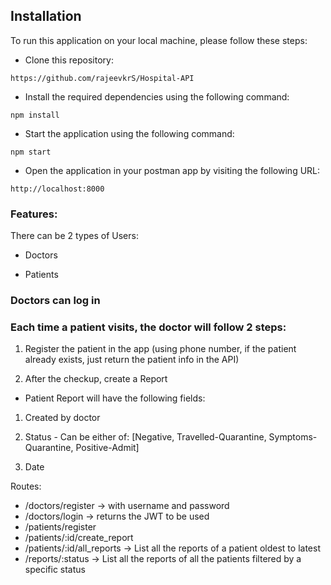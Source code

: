 ## Installation

To run this application on your local machine, please follow these steps:

* Clone this repository:
```
https://github.com/rajeevkrS/Hospital-API
```

* Install the required dependencies using the following command:
```
npm install
```

* Start the application using the following command: 
```
npm start
```

* Open the application in your postman app by visiting the following URL: 
```
http://localhost:8000
```

### Features:

There can be 2 types of Users:

* Doctors

* Patients

### Doctors can log in
### Each time a patient visits, the doctor will follow 2 steps:
 
1. Register the patient in the app (using phone number, if the patient already exists, just
return the patient info in the API)

2. After the checkup, create a Report
* Patient Report will have the following fields:

1. Created by doctor

2. Status - Can be either of: [Negative, Travelled-Quarantine, Symptoms-Quarantine,
Positive-Admit]

3. Date


Routes:

* /doctors/register → with username and password
* /doctors/login → returns the JWT to be used
* /patients/register
* /patients/:id/create_report
* /patients/:id/all_reports → List all the reports of a patient oldest to latest
* /reports/:status → List all the reports of all the patients filtered by a specific status

